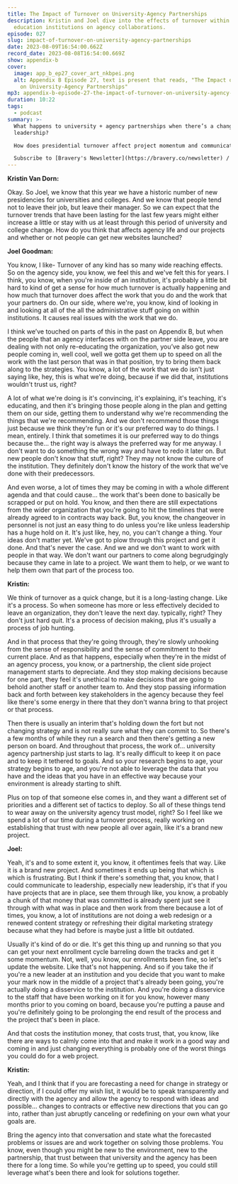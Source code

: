 ```yaml
---
title: The Impact of Turnover on University-Agency Partnerships
description: Kristin and Joel dive into the effects of turnover within higher
  education institutions on agency collaborations.
episode: 027
slug: impact-of-turnover-on-university-agency-partnerships
date: 2023-08-09T16:54:00.662Z
record_date: 2023-08-08T16:54:00.669Z
show: appendix-b
cover:
  image: app_b_ep27_cover_art_nkbpei.png
  alt: Appendix B Episode 27, text is present that reads, "The Impact of Turnover
    on University-Agency Partnerships"
mp3: appendix-b-episode-27-the-impact-of-turnover-on-university-agency-partnerships.mp3
duration: 10:22
tags:
  - podcast
summary: >-
  What happens to university + agency partnerships when there’s a change in
  leadership? 

  How does presidential turnover affect project momentum and communication? What can be done to safeguard ongoing work?

  Subscribe to [Bravery's Newsletter](https://bravery.co/newsletter) / [Follow Kristin](https://www.linkedin.com/in/kristinvandorn/) / [Follow Joel](https://linkedin.com/in/joelgoodman/) / [Follow Bravery on LinkedIn](https://www.linkedin.com/company/bravery-media/)
---
```

**Kristin Van Dorn:**

Okay. So Joel, we know that this year we have a historic number of new presidencies for universities and colleges. And we know that people tend not to leave their job, but leave their manager. So we can expect that the turnover trends that have been lasting for the last few years might either increase a little or stay with us at least through this period of university and college change. How do you think that affects agency life and our projects and whether or not people can get new websites launched?

**Joel Goodman:**

You know, I like- Turnover of any kind has so many wide reaching effects. So on the agency side, you know, we feel this and we've felt this for years. I think, you know, when you're inside of an institution, it's probably a little bit hard to kind of get a sense for how much turnover is actually happening and how much that turnover does affect the work that you do and the work that your partners do. On our side, where we're, you know, kind of looking in and looking at all of the all the administrative stuff going on within institutions. It causes real issues with the work that we do. 

I think we’ve touched on parts of this in the past on Appendix B, but when the people that an agency interfaces with on the partner side leave, you are dealing with not only re-educating the organization, you’ve also got new people coming in, well cool, well we gotta get them up to speed on all the work with the last person that was in that position, try to bring them back along to the strategies. You know, a lot of the work that we do isn't just saying like, hey, this is what we're doing, because if we did that, institutions wouldn't trust us, right? 

A lot of what we're doing is it's convincing, it's explaining, it's teaching, it's educating, and then it's bringing those people along in the plan and getting them on our side, getting them to understand why we're recommending the things that we're recommending. And we don't recommend those things just because we think they're fun or it's our preferred way to do things. I mean, entirely. I think that sometimes it is our preferred way to do things because the... the right way is always the preferred way for me anyway. I don't want to do something the wrong way and have to redo it later on. But new people don't know that stuff, right? They may not know the culture of the institution. They definitely don't know the history of the work that we've done with their predecessors. 

And even worse, a lot of times they may be coming in with a whole different agenda and that could cause... the work that's been done to basically be scrapped or put on hold. You know, and then there are still expectations from the wider organization that you're going to hit the timelines that were already agreed to in contracts way back. But, you know, the changeover in personnel is not just an easy thing to do unless you're like unless leadership has a huge hold on it. It's just like, hey, no, you can't change a thing. Your ideas don't matter yet. We've got to plow through this project and get it done. And that's never the case. And we and we don't want to work with people in that way. We don't want our partners to come along begrudgingly because they came in late to a project. We want them to help, or we want to help them own that part of the process too.

**Kristin:**

We think of turnover as a quick change, but it is a long-lasting change. Like it's a process. So when someone has more or less effectively decided to leave an organization, they don't leave the next day. typically, right? They don't just hard quit. It's a process of decision making, plus it's usually a process of job hunting. 

And in that process that they're going through, they're slowly unhooking from the sense of responsibility and the sense of commitment to their current place. And as that happens, especially when they're in the midst of an agency process, you know, or a partnership, the client side project management starts to depreciate. And they stop making decisions because for one part, they feel it's unethical to make decisions that are going to behold another staff or another team to. And they stop passing information back and forth between key stakeholders in the agency because they feel like there's some energy in there that they don't wanna bring to that project or that process. 

Then there is usually an interim that's holding down the fort but not changing strategy and is not really sure what they can commit to. So there's a few months of while they run a search and then there's getting a new person on board. And throughout that process, the work of... university agency partnership just starts to lag. It's really difficult to keep it on pace and to keep it tethered to goals. And so your research begins to age, your strategy begins to age, and you're not able to leverage the data that you have and the ideas that you have in an effective way because your environment is already starting to shift.

Plus on top of that someone else comes in, and they want a different set of priorities and a different set of tactics to deploy. So all of these things tend to wear away on the university agency trust model, right? So I feel like we spend a lot of our time during a turnover process, really working on establishing that trust with new people all over again, like it's a brand new project.

**Joel:**

Yeah, it's and to some extent it, you know, it oftentimes feels that way. Like it is a brand new project. And sometimes it ends up being that which is which is frustrating. But I think if there's something that, you know, that I could communicate to leadership, especially new leadership, it's that if you have projects that are in place, see them through like, you know, a probably a chunk of that money that was committed is already spent just see it through with what was in place and then work from there because a lot of times, you know, a lot of institutions are not doing a web redesign or a renewed content strategy or refreshing their digital marketing strategy because what they had before is maybe just a little bit outdated. 

Usually it's kind of do or die. It's get this thing up and running so that you can get your next enrollment cycle barreling down the tracks and get it some momentum. Not, well, you know, our enrollments been fine, so let's update the website. Like that's not happening. And so if you take the if you're a new leader at an institution and you decide that you want to make your mark now in the middle of a project that's already been going, you're actually doing a disservice to the institution. And you're doing a disservice to the staff that have been working on it for you know, however many months prior to you coming on board, because you're putting a pause and you're definitely going to be prolonging the end result of the process and the project that's been in place. 

And that costs the institution money, that costs trust, that, you know, like there are ways to calmly come into that and make it work in a good way and coming in and just changing everything is probably one of the worst things you could do for a web project.

**Kristin:**

Yeah, and I think that if you are forecasting a need for change in strategy or direction, if I could offer my wish list, it would be to speak transparently and directly with the agency and allow the agency to respond with ideas and possible... changes to contracts or effective new directions that you can go into, rather than just abruptly canceling or redefining on your own what your goals are.

Bring the agency into that conversation and state what the forecasted problems or issues are and work together on solving those problems. You know, even though you might be new to the environment, new to the partnership, that trust between that university and the agency has been there for a long time. So while you're getting up to speed, you could still leverage what's been there and look for solutions together.